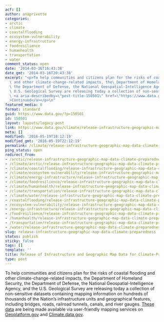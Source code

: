 ```yaml
---
acf: []
author: anaprivette
categories:
- arctic
- climate
- coastalflooding
- ecosystem-vulnerability
- energy-infrastructure
- foodresilience
- humanhealth
- transportation
- water
comment_status: open
date: '2014-03-16T16:43:38'
date_gmt: '2014-03-16T20:43:38'
excerpt: "<p>To help communities and citizens plan for the risks of coastal flooding\
  \ and other climate-change-related impacts, the\_Department of Homeland Security,\
  \ the Department of Defense, the National Geospatial-Intelligence Agency, and the\
  \ U.S. Geological Survey are releasing today a collection of non-sensitive &hellip;\
  \ <a aria-describedby=\"post-title-150501\" href=\"https://www.data.gov/climate/release-infrastructure-geographic-map-data-climate-preparedness/\"\
  >Continued</a></p>\n"
featured_media: 0
format: standard
guid: https://www.data.gov/?p=150501
id: 150501
layout: layouts/legacy-post
link: https://www.data.gov/climate/release-infrastructure-geographic-map-data-climate-preparedness/
meta: []
modified: '2016-05-19T18:12:19'
modified_gmt: '2016-05-19T22:12:19'
permalink: /climate/release-infrastructure-geographic-map-data-climate-preparedness/
ping_status: open
redirect_from:
- /arctic/release-infrastructure-geographic-map-data-climate-preparedness/
- /climate/arctic/release-infrastructure-geographic-map-data-climate-preparedness/
- /climate/coastalflooding/release-infrastructure-geographic-map-data-climate-preparedness/
- /climate/ecosystem-vulnerability/release-infrastructure-geographic-map-data-climate-preparedness/
- /climate/energy-infrastructure/release-infrastructure-geographic-map-data-climate-preparedness/
- /climate/foodresilience/release-infrastructure-geographic-map-data-climate-preparedness/
- /climate/humanhealth/release-infrastructure-geographic-map-data-climate-preparedness/
- /climate/transportation/release-infrastructure-geographic-map-data-climate-preparedness/
- /climate/water/release-infrastructure-geographic-map-data-climate-preparedness/
- /coastalflooding/release-infrastructure-geographic-map-data-climate-preparedness/
- /ecosystem-vulnerability/release-infrastructure-geographic-map-data-climate-preparedness/
- /energy-infrastructure/release-infrastructure-geographic-map-data-climate-preparedness/
- /foodresilience/release-infrastructure-geographic-map-data-climate-preparedness/
- /humanhealth/release-infrastructure-geographic-map-data-climate-preparedness/
- /transportation/release-infrastructure-geographic-map-data-climate-preparedness/
- /water/release-infrastructure-geographic-map-data-climate-preparedness/
slug: release-infrastructure-geographic-map-data-climate-preparedness
status: publish
sticky: false
tags: []
template: ''
title: Release of Infrastructure and Geographic Map Data for Climate-Preparedness
type: post
---
```

To help communities and citizens plan for the risks of coastal flooding and other climate-change-related impacts, the Department of Homeland Security, the Department of Defense, the National Geospatial-Intelligence Agency, and the U.S. Geological Survey are releasing today a collection of non-sensitive datasets containing mapping information on hundreds of thousands of the Nation’s infrastructure units and geographical features, including bridges, roads, railroad tunnels, canals, and river gauges. [These data](http://hsip.geoplatform.gov/arcgis/rest/services/HSIP_Public) are being made available via user-friendly mapping services on [Geoplatform.gov](http://www.geoplatform.gov/climate-resources) and [Climate.data.gov](http://climate.data.gov).


